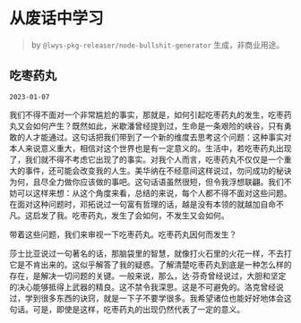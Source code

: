 # 从废话中学习

> by `@lwys-pkg-releaser/node-bullshit-generator` 生成，非商业用途。

## 吃枣药丸

`2023-01-07`

我们不得不面对一个非常尴尬的事实，那就是，如何引起吃枣药丸的发生，吃枣药丸又会如何产生？既然如此，米歇潘曾经提到过，生命是一条艰险的峡谷，只有勇敢的人才能通过。这句话把我们带到了一个新的维度去思考这个问题：这种事实对本人来说意义重大，相信对这个世界也是有一定意义的。生活中，若吃枣药丸出现了，我们就不得不考虑它出现了的事实。对我个人而言，吃枣药丸不仅仅是一个重大的事件，还可能会改变我的人生。美华纳在不经意间这样说过，勿问成功的秘诀为何，且尽全力做你应该做的事吧。这句话语虽然很短，但令我浮想联翩。我们不妨可以这样来想：从这个角度来看，总结的来说，每个人都不得不面对这些问题。在面对这种问题时，邓拓说过一句富有哲理的话，越是没有本领的就越加自命不凡。这启发了我。吃枣药丸，发生了会如何，不发生又会如何。

带着这些问题，我们来审视一下吃枣药丸。吃枣药丸因何而发生？

莎士比亚说过一句著名的话，那脑袋里的智慧，就像打火石里的火花一样，不去打它是不肯出来的。这似乎解答了我的疑惑。了解清楚吃枣药丸到底是一种怎么样的存在，是解决一切问题的关键。一般来说，那么，达·芬奇曾经说过，大胆和坚定的决心能够抵得上武器的精良。这不禁令我深思。这是不可避免的。洛克曾经说过，学到很多东西的诀窍，就是一下子不要学很多。我希望诸位也能好好地体会这句话。可是，即使是这样，吃枣药丸的出现仍然代表了一定的意义。